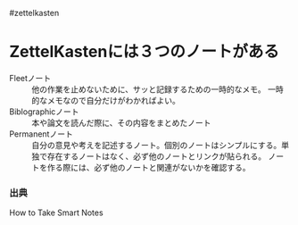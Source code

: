 #zettelkasten 
# ZettelKastenには３つのノートがある
<dl>
	<dt>Fleetノート</dt>
	<dd>他の作業を止めないために、サッと記録するための一時的なメモ。
		一時的なメモなので自分だけがわかればよい。</dd>
	<dt>Biblographicノート</dt>
	<dd>本や論文を読んだ際に、その内容をまとめたノート</dd>
	<dt>Permanentノート</dt>
	<dd>自分の意見や考えを記述するノート。個別のノートはシンプルにする。単独で存在するノートはなく、必ず他のノートとリンクが貼られる。
		ノートを作る際には、必ず他のノートと関連がないかを確認する。
</dl>

### 出典
How to Take Smart Notes